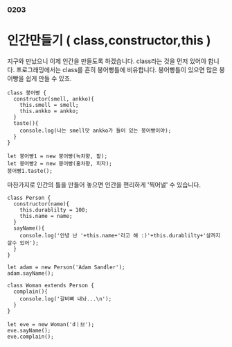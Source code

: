 ### 0203
# 인간만들기 ( class,constructor,this )

지구와 만났으니 이제 인간을 만들도록 하겠습니다. class라는 것을 먼저 있어야 합니다. 프로그래밍에서는 class를 흔히 붕어빵틀에 비유합니다. 붕어빵틀이 있으면 많은 붕어빵을 쉽게 만들 수 있죠. 
```
class 붕어빵 {
  constructor(smell, ankko){
    this.smell = smell;
    this.ankko = ankko;
  }
  taste(){
    console.log(나는 smell맛 ankko가 들어 있는 붕어빵이야);
  }
}

let 붕어빵1 = new 붕어빵(녹차향, 팥);
let 붕어빵2 = new 붕어빵(홍차향, 피자);
붕어빵1.taste();
```


마찬가지로 인간의 틀을 만들어 놓으면 인간을 편리하게 '찍어낼' 수 있습니다.  
```
class Person {
  constructor(name){
    this.durablilty = 100;
    this.name = name;
  }
  sayName(){
    console.log('안녕 난 '+this.name+'라고 해 :)'+this.durablilty+'살까지 살수 있어');
  }
}

let adam = new Person('Adam Sandler');
adam.sayName();

class Woman extends Person {
  complain(){
    console.log('갈비뼈 내놔...\n');
  }
}

let eve = new Woman('dㅣ브');
eve.sayName();
eve.complain();
```
